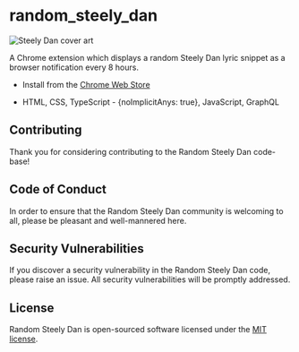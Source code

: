 # random_steely_dan

![Steely Dan cover art](https://media.graphassets.com/zXHP7H3RzWK8gzEqyJLx)

A Chrome extension which displays a random Steely Dan lyric snippet as a browser notification every 8 hours.

- Install from the [Chrome Web Store](https://chrome.google.com/webstore/detail/random-steely-dan/ohmpmkjhiadganahhcaakeacniikloni?hl=en-GB)

- HTML, CSS, TypeScript - {noImplicitAnys: true}, JavaScript, GraphQL

## Contributing

Thank you for considering contributing to the Random Steely Dan code-base!

## Code of Conduct

In order to ensure that the Random Steely Dan community is welcoming to all, please be pleasant and well-mannered here.

## Security Vulnerabilities

If you discover a security vulnerability in the Random Steely Dan code, please raise an issue. All security vulnerabilities will be promptly addressed.

## License

Random Steely Dan is open-sourced software licensed under the [MIT license](https://opensource.org/licenses/MIT).


